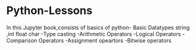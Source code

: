 # Python-Lessons
In this Jupyter book,consists of basics of python- Basic Datatypes string ,int float char
-Type casting
-Arithmetic Operators
-Logical Operators
-Comparison Operators
-Assignment opeartors
-Bitwise operators

